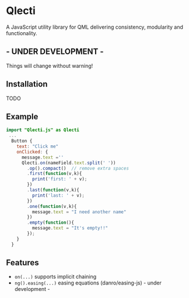 # Qlecti
A JavaScript utility library for QML delivering consistency, modularity and functionality.

## - UNDER DEVELOPMENT -
Things will change without warning!

## Installation
TODO

## Example
```qml
import "Qlecti.js" as Qlecti
 ...
  Button {
    text: "Click me"
    onClicked: {
      message.text =''
      Qlecti.on(nameField.text.split(' '))
        .op().compact()  // remove extra spaces
        .first(function(v,k){
          print('first: ' + v);
        })
        .last(function(v,k){
          print('last: ' + v);
        })
        .one(function(v,k){
          message.text = "I need another name"
        })
        .empty(function(){
          message.text = "It's empty!!"
        });
    }
  }
```

## Features
 * `on(...)` supports implicit chaining
 * `ng().easing(...)` easing equations (danro/easing-js) - under development -
